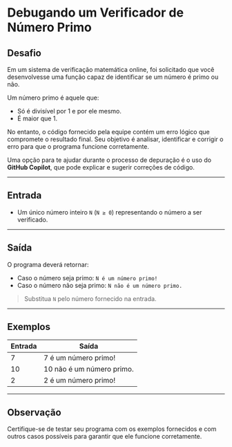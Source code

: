 # Debugando um Verificador de Número Primo

## Desafio
Em um sistema de verificação matemática online, foi solicitado que você desenvolvesse uma função capaz de identificar se um número é primo ou não. 

Um número primo é aquele que:
- Só é divisível por 1 e por ele mesmo.
- É maior que 1.

No entanto, o código fornecido pela equipe contém um erro lógico que compromete o resultado final. Seu objetivo é analisar, identificar e corrigir o erro para que o programa funcione corretamente.

Uma opção para te ajudar durante o processo de depuração é o uso do **GitHub Copilot**, que pode explicar e sugerir correções de código.

---

## Entrada
- Um único número inteiro `N` (`N ≥ 0`) representando o número a ser verificado.

---

## Saída
O programa deverá retornar:
- Caso o número seja primo: `N é um número primo!`
- Caso o número não seja primo: `N não é um número primo.`

> Substitua `N` pelo número fornecido na entrada.

---

## Exemplos

| Entrada | Saída                     |
|---------|---------------------------|
| 7       | 7 é um número primo!      |
| 10      | 10 não é um número primo. |
| 2       | 2 é um número primo!      |

---

## Observação
Certifique-se de testar seu programa com os exemplos fornecidos e com outros casos possíveis para garantir que ele funcione corretamente.
